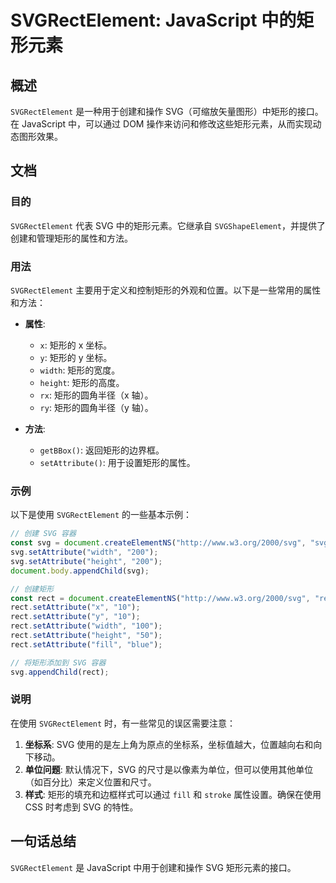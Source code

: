 <!--
Meta Description: # SVGRectElement: JavaScript 中的矩形元素 ## 概述 `SVGRectElement` 是一种用于创建和操作 SVG（可缩放矢量图形）中矩形的接口。在 JavaScript 中，可以通过 DOM 操作来访问和修改这些矩形元素，从而实现动态图形效果。 ## 文档 ### ...
Meta Keywords: svg, setattribute, rect, svgrectelement, javascript
-->

# SVGRectElement: JavaScript 中的矩形元素

## 概述
`SVGRectElement` 是一种用于创建和操作 SVG（可缩放矢量图形）中矩形的接口。在 JavaScript 中，可以通过 DOM 操作来访问和修改这些矩形元素，从而实现动态图形效果。

## 文档
### 目的
`SVGRectElement` 代表 SVG 中的矩形元素。它继承自 `SVGShapeElement`，并提供了创建和管理矩形的属性和方法。

### 用法
`SVGRectElement` 主要用于定义和控制矩形的外观和位置。以下是一些常用的属性和方法：

- **属性**:
  - `x`: 矩形的 x 坐标。
  - `y`: 矩形的 y 坐标。
  - `width`: 矩形的宽度。
  - `height`: 矩形的高度。
  - `rx`: 矩形的圆角半径（x 轴）。
  - `ry`: 矩形的圆角半径（y 轴）。

- **方法**:
  - `getBBox()`: 返回矩形的边界框。
  - `setAttribute()`: 用于设置矩形的属性。

### 示例
以下是使用 `SVGRectElement` 的一些基本示例：

```javascript
// 创建 SVG 容器
const svg = document.createElementNS("http://www.w3.org/2000/svg", "svg");
svg.setAttribute("width", "200");
svg.setAttribute("height", "200");
document.body.appendChild(svg);

// 创建矩形
const rect = document.createElementNS("http://www.w3.org/2000/svg", "rect");
rect.setAttribute("x", "10");
rect.setAttribute("y", "10");
rect.setAttribute("width", "100");
rect.setAttribute("height", "50");
rect.setAttribute("fill", "blue");

// 将矩形添加到 SVG 容器
svg.appendChild(rect);
```

### 说明
在使用 `SVGRectElement` 时，有一些常见的误区需要注意：

1. **坐标系**: SVG 使用的是左上角为原点的坐标系，坐标值越大，位置越向右和向下移动。
2. **单位问题**: 默认情况下，SVG 的尺寸是以像素为单位，但可以使用其他单位（如百分比）来定义位置和尺寸。
3. **样式**: 矩形的填充和边框样式可以通过 `fill` 和 `stroke` 属性设置。确保在使用 CSS 时考虑到 SVG 的特性。

## 一句话总结
`SVGRectElement` 是 JavaScript 中用于创建和操作 SVG 矩形元素的接口。